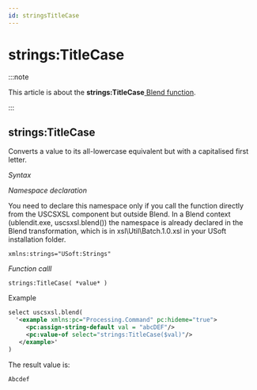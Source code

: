 ```yaml
---
id: stringsTitleCase
---
```


# strings:TitleCase




:::note

This article is about the **strings:TitleCase**[ Blend function](/docs/Repositories/Blend_functions).

:::

## **strings:TitleCase**

Converts a value to its all-lowercase equivalent but with a capitalised first letter.

*Syntax*

*Namespace declaration*

You need to declare this namespace only if you call the function directly from the USCSXSL component but outside Blend. In a Blend context (ublendit.exe, uscsxsl.blend()) the namespace is already declared in the Blend transformation, which is in xsl\\Util\\Batch.1.0.xsl in your USoft installation folder.

```
xmlns:strings="USoft:Strings"
```

*Function calll*

```
strings:TitleCase( *value* )
```

Example

```xml
select uscsxsl.blend(
  '<example xmlns:pc="Processing.Command" pc:hideme="true">
     <pc:assign-string-default val = "abcDEF"/>
     <pc:value-of select="strings:TitleCase($val)"/>
   </example>'
)
```

The result value is:

```
Abcdef
```

 